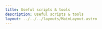 ```yaml
---
title: Useful scripts & tools
description: Useful scripts & tools
layout: ../../../layouts/MainLayout.astro
---
```

